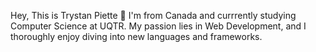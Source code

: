 Hey, This is Trystan Piette 👋
I'm from Canada and currrently studying Computer Science at UQTR. My passion lies in Web Development, and I thoroughly enjoy diving into new languages and frameworks.






